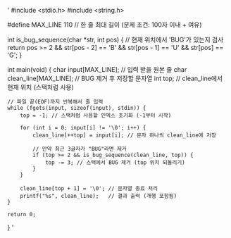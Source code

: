 '
#include <stdio.h>
#include <string.h>

#define MAX_LINE 110  // 한 줄 최대 길이 (문제 조건: 100자 이내 + 여유)

int is_bug_sequence(char *str, int pos) {
    // 현재 위치에서 'BUG'가 있는지 검사
    return pos >= 2 && str[pos - 2] == 'B' && str[pos - 1] == 'U' && str[pos] == 'G';
}

int main(void) {
    char input[MAX_LINE];     // 입력 받을 원본 줄
    char clean_line[MAX_LINE]; // BUG 제거 후 저장할 문자열
    int top; // clean_line에서 현재 위치 (스택처럼 사용)

    // 파일 끝(EOF)까지 반복해서 줄 입력
    while (fgets(input, sizeof(input), stdin)) {
        top = -1; // 스택처럼 사용할 인덱스 초기화 (-1부터 시작)

        for (int i = 0; input[i] != '\0'; i++) {
            clean_line[++top] = input[i]; // 문자 하나씩 clean_line에 저장

            // 만약 최근 3글자가 "BUG"라면 제거
            if (top >= 2 && is_bug_sequence(clean_line, top)) {
                top -= 3; // 스택에서 BUG 제거 (top 위치 되돌리기)
            }
        }

        clean_line[top + 1] = '\0'; // 문자열 종료 처리
        printf("%s", clean_line);   // 결과 출력 (개행 포함됨)
    }

    return 0;
}
'
